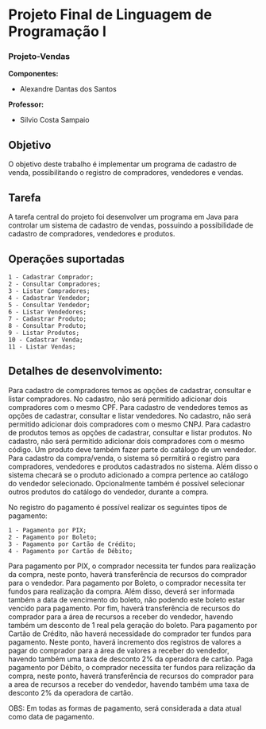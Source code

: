 # Projeto Final de Linguagem de Programação I

### Projeto-Vendas

**Componentes:**

- Alexandre Dantas dos Santos

**Professor:**
	
- Silvio Costa Sampaio

## Objetivo

O objetivo deste trabalho é implementar um programa de cadastro de venda, possibilitando o registro de compradores, vendedores e vendas.

## Tarefa

A tarefa central do projeto foi desenvolver um programa em Java para controlar um sistema de cadastro de vendas, possuindo a possibilidade de cadastro de compradores, vendedores e produtos.

## Operações suportadas

	1 - Cadastrar Comprador;
	2 - Consultar Compradores;
	3 - Listar Compradores;
	4 - Cadastrar Vendedor;
	5 - Consultar Vendedor;
	6 - Listar Vendedores;
    7 - Cadastrar Produto;
	8 - Consultar Produto;
	9 - Listar Produtos;
	10 - Cadastrar Venda;
	11 - Listar Vendas;

## Detalhes de desenvolvimento:

Para cadastro de compradores temos as opções de cadastrar, consultar e listar compradores. No cadastro, não será permitido adicionar dois compradores com o mesmo CPF.
Para cadastro de vendedores temos as opções de cadastrar, consultar e listar vendedores. No cadastro, não será permitido adicionar dois compradores com o mesmo CNPJ.
Para cadastro de produtos temos as opções de cadastrar, consultar e listar produtos. No cadastro, não será permitido adicionar dois compradores com o mesmo código. Um produto deve também fazer parte do catálogo de um vendedor.
Para cadastro da compra/venda, o sistema só permitirá o registro para compradores, vendedores e produtos cadastrados no sistema. Aĺém disso o sistema checará se o produto adicionado a compra pertence ao catálogo do vendedor selecionado. Opcionalmente também é possível selecionar outros produtos do catálogo do vendedor, durante a compra.

No registro do pagamento é possível realizar os seguintes tipos de pagamento: 

	1 - Pagamento por PIX;
	2 - Pagamento por Boleto;
	3 - Pagamento por Cartão de Crédito;
	4 - Pagamento por Cartão de Débito;

Para pagamento por PIX, o comprador necessita ter fundos para realização da compra, neste ponto, haverá transferência de recursos do comprador para o vendedor.
Para pagamento por Boleto, o comprador necessita ter fundos para realização da compra. Além disso, deverá ser informada também a data de vencimento do boleto, não podendo este boleto estar vencido para pagamento. Por fim, haverá transferência de recursos do comprador para a área de recursos a receber do vendedor, havendo também um desconto de 1 real pela geração do boleto.
Para pagamento por Cartão de Crédito, não haverá necessidade do comprador ter fundos para pagamento. Neste ponto, haverá incremento dos registros de valores a pagar do comprador para a área de valores a receber do vendedor, havendo também uma taxa de desconto 2% da operadora de cartão.
Paga pagamento por Débito, o comprador necessita ter fundos para relização da compra, neste ponto, haverá transferência de recursos do comprador para a area de recursos a receber do vendedor, havendo também uma taxa de desconto 2% da operadora de cartão.

OBS: Em todas as formas de pagamento, será considerada a data atual como data de pagamento.